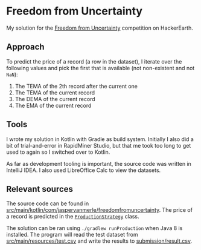 # Freedom from Uncertainty
My solution for the [Freedom from Uncertainty](https://www.hackerearth.com/challenges/competitive/freedom-from-uncertainty-hackerearth-machine-learning-challenge/) competition on HackerEarth.

## Approach
To predict the price of a record (a row in the dataset), I iterate over the following values and pick the first that is available (not non-existent and not `NaN`):
1. The TEMA of the 2th record after the current one
2. The TEMA of the current record
3. The DEMA of the current record
4. The EMA of the current record 

## Tools
I wrote my solution in Kotlin with Gradle as build system. Initially I also did a bit of trial-and-error in RapidMiner Studio, but that me took too long to get used to again so I switched over to Kotlin.

As far as development tooling is important, the source code was written in IntelliJ IDEA. I also used LibreOffice Calc to view the datasets.

## Relevant sources
The source code can be found in [src/main/kotlin/com/jaspervanmerle/freedomfromuncertainty](./src/main/kotlin/com/jaspervanmerle/freedomfromuncertainty). The price of a record is predicted in the [`ProductionStrategy`](./src/main/kotlin/com/jaspervanmerle/freedomfromuncertainty/strategy/ProductionStrategy.kt) class.

The solution can be ran using `./gradlew runProduction` when Java 8 is installed. The program will read the test dataset from [src/main/resources/test.csv](./src/main/resources/test.csv) and write the results to [submission/result.csv](./submission/result.csv).
